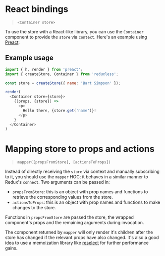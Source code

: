 # React bindings
> `<Container store>`

To use the store with a React-like library, you can use the `Container` component to provide the `store` via `context`.
Here's an example using [Preact](https://preactjs.com/):


## Example usage

```js
import { h, render } from 'preact';
import { createStore, Container } from 'reduxless';

const store = createStore({ name: 'Bart Simpson' });

render(
  <Container store={store}>
    {(props, {store}) =>
      <p>
        Hello there, {store.get('name')}!
      </p>
    }
  </Container>
)
```

# Mapping store to props and actions
> `mapper([propsFromStore], [actionsToProps])`

Instead of directly receiving the `store` via context and manually subscribing to it, you should use the `mapper` HOC; it behaves in a similar manner to Redux's `connect`. Two arguments can be passed in: 
 - `propsFromStore`: this is an object with prop names and functions to retrieve the corresponding values from the store.
 - `actionsToProps`: this is an object with prop names and functions to make changes to the store.


Functions in `propsFromStore` are passed the store, the wrapped component's props and the remaining arguments during invocation.
 
The component returned by `mapper` will only render it's children after the store has changed if the relevant props have also changed. It's also a good idea to use a memoization library like [reselect](https://github.com/reactjs/reselect) for further performance gains. 

